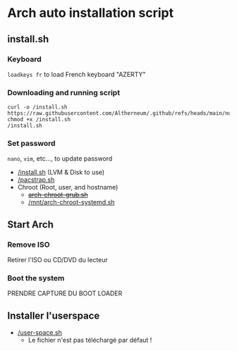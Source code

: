 # Arch auto installation script

## install.sh
### Keyboard
`loadkeys fr` to load French keyboard "AZERTY"
### Downloading and running script
```
curl -o /install.sh https://raw.githubusercontent.com/Altherneum/.github/refs/heads/main/note/OS/Linux/Arch/install.sh
chmod +x /install.sh
/install.sh
```
### Set password
`nano`, `vim`, etc..., to update password
- [/install.sh](/note/OS/Linux/Arch/install.sh) (LVM & Disk to use)
- [/pacstrap.sh](https://github.com/Altherneum/.github/blob/main/note/OS/Linux/Arch/pacstrap.sh)
- Chroot (Root, user, and hostname)
  - ~~[arch-chroot-grub.sh](https://github.com/Altherneum/.github/blob/main/note/OS/Linux/Arch/arch-chroot-grub.sh)~~
  - [/mnt/arch-chroot-systemd.sh](https://github.com/Altherneum/.github/blob/main/note/OS/Linux/Arch/arch-chroot-systemd.sh)

## Start Arch
### Remove ISO
Retirer l'ISO ou CD/DVD du lecteur
### Boot the system
PRENDRE CAPTURE DU BOOT LOADER
## Installer l'userspace
- [/user-space.sh](/note/OS/Linux/Arch/user-space.sh)
  - Le fichier n'est pas téléchargé par défaut !